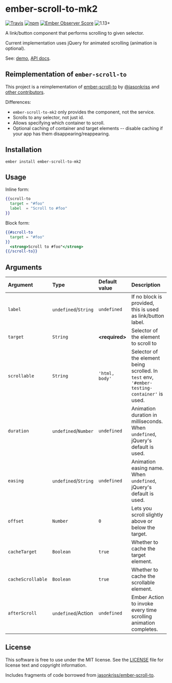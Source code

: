 ember-scroll-to-mk2
===================

[![Travis](https://api.travis-ci.org/lolmaus/ember-scroll-to-mk2.svg?branch=gen-1)](https://travis-ci.org/lolmaus/ember-scroll-to-mk2)
[![npm](https://img.shields.io/npm/v/ember-scroll-to-mk2.svg?maxAge=2592000)](https://www.npmjs.com/package/ember-scroll-to-mk2)
[![Ember Observer Score](https://emberobserver.com/badges/ember-scroll-to-mk2.svg)](https://emberobserver.com/addons/ember-scroll-to-mk2)
![1.13+](https://embadge.io/v1/badge.svg?start=1.13.0)


A link/button component that performs scrolling to given selector.

Current implementation uses jQuery for animated scrolling (animation is optional).

See:
[demo](https://lolmaus.github.io/ember-scroll-to-mk2/),
[API docs](https://lolmaus.github.io/yuidork/#/lolmaus/ember-scroll-to-mk2/gen-1/classes/Component).



Reimplementation of `ember-scroll-to`
-------------------------------------

This project is a reimplementation of [ember-scroll-to](https://github.com/jasonkriss/ember-scroll-to)
by [@jasonkriss](https://github.com/jasonkriss) and
[other contributors](https://github.com/jasonkriss/ember-scroll-to/graphs/contributors).

Differences:

* `ember-scroll-to-mk2` only provides the component, not the service.
* Scrolls to any selector, not just id.
* Allows specifying which container to scroll.
* Optional caching of container and target elements -- disable caching if your app has them disappearing/reappearing.



Installation
------------

    ember install ember-scroll-to-mk2



Usage
-----

Inline form:

```hbs
{{scroll-to
  target = "#foo"
  label  = "Scroll to #foo"
}}
```

Block form:
 
```hbs
{{#scroll-to
  target = "#foo"
}}
  <strong>Scroll to #foo"</strong>
{{/scroll-to}}
```



Arguments
---------

| Argument          | Type                 | Default  value  | Description                                                                                  |
|:------------------|:---------------------|:----------------|:---------------------------------------------------------------------------------------------|
| `label`           | `undefined`/`String` | `undefined`     | If no block is provided, this is used as link/button label.                                  |
| `target`          | `String`             | **\<required>** | Selector of the element to scroll to                                                         |
| `scrollable`      | `String`             | `'html, body'`  | Selector of the element being scrolled. In `test` env, `'#ember-testing-container'` is used. |
| `duration`        | `undefined`/`Number` | `undefined`     | Animation duration in milliseconds. When `undefined`, jQuery's default is used.              |
| `easing`          | `undefined`/`String` | `undefined`     | Animation easing name. When `undefined`, jQuery's default is used.                           |
| `offset`          | `Number`             | `0`             | Lets you scroll slightly above or below the target.                                          |
| `cacheTarget`     | `Boolean`            | `true`          | Whether to cache the target element.                                                         |
| `cacheScrollable` | `Boolean`            | `true`          | Whether to cache the scrollable element.                                                     |
| `afterScroll`     | `undefined`/Action   | `undefined`     | Ember Action to invoke every time scrolling animation completes.                             |



License
-------

This software is free to use under the MIT license. See the [LICENSE](https://github.com/ember-scroll-to-mk2/blob/gen-1/LICENSE.md) file for license text and copyright information.

Includes fragments of code borrowed from [jasonkriss/ember-scroll-to](https://github.com/jasonkriss/ember-scroll-to/).
